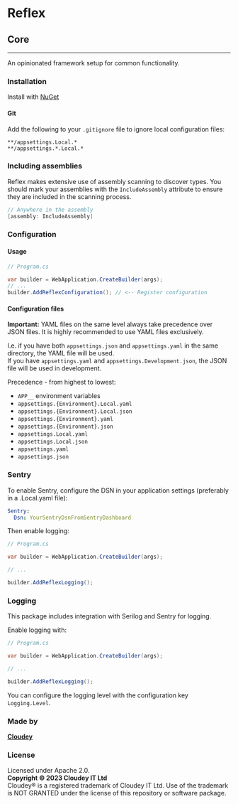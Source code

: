 # Reflex
## Core

---

An opinionated framework setup for common functionality.

### Installation

Install with [NuGet](https://www.nuget.org/packages/Cloudey.Reflex.Core/)



#### Git

Add the following to your `.gitignore` file to ignore local configuration files:

```gitignore
**/appsettings.Local.*
**/appsettings.*.Local.*
```

### Including assemblies

Reflex makes extensive use of assembly scanning to discover types. You should mark your assemblies with the `IncludeAssembly` attribute to ensure they are included in the scanning process.

```c#
// Anywhere in the assembly
[assembly: IncludeAssembly]
```

### Configuration

#### Usage

```c#
// Program.cs

var builder = WebApplication.CreateBuilder(args);
// ...
builder.AddReflexConfiguration(); // <-- Register configuration
```

#### Configuration files

**Important:** YAML files on the same level always take precedence over JSON files. It is highly recommended to use YAML files exclusively.  

I.e. if you have both `appsettings.json` and `appsettings.yaml` in the same directory, the YAML file will be used.  
If you have `appsettings.yaml` and `appsettings.Development.json`, the JSON file will be used in development. 

Precedence - from highest to lowest:
- `APP__` environment variables
- `appsettings.{Environment}.Local.yaml`
- `appsettings.{Environment}.Local.json`
- `appsettings.{Environment}.yaml`
- `appsettings.{Environment}.json`
- `appsettings.Local.yaml`
- `appsettings.Local.json`
- `appsettings.yaml`
- `appsettings.json`

### Sentry

To enable Sentry, configure the DSN in your application settings (preferably in a .Local.yaml file):

```yaml
Sentry:
  Dsn: YourSentryDsnFromSentryDashboard
```

Then enable logging:

```c#
// Program.cs

var builder = WebApplication.CreateBuilder(args);

// ...

builder.AddReflexLogging();

```

### Logging

This package includes integration with Serilog and Sentry for logging.

Enable logging with:

```c#
// Program.cs

var builder = WebApplication.CreateBuilder(args);

// ...

builder.AddReflexLogging();
```

You can configure the logging level with the configuration key `Logging.Level`.

### Made by
**[Cloudey](https://cloudey.com)**

### License

Licensed under Apache 2.0.  
**Copyright © 2023 Cloudey IT Ltd**  
Cloudey® is a registered trademark of Cloudey IT Ltd. Use of the trademark is NOT GRANTED under the license of this repository or software package.